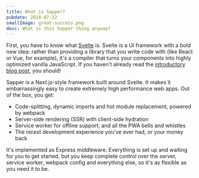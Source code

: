 ```yaml
---
title: What is Sapper?
pubdate: 2018-07-22
smallImage: great-success.png
desc: What is this Sapper thing anyway?
---
```


First, you have to know what [Svelte](https://svelte.technology) is. Svelte is a UI framework with a bold new idea: rather than providing a library that you write code with (like React or Vue, for example), it's a compiler that turns your components into highly optimized vanilla JavaScript. If you haven't already read the [introductory blog post](https://svelte.technology/blog/frameworks-without-the-framework), you should!

Sapper is a Next.js-style framework built around Svelte. It makes it embarrassingly easy to create extremely high performance web apps. Out of the box, you get:

* Code-splitting, dynamic imports and hot module replacement, powered by webpack
* Server-side rendering (SSR) with client-side hydration
* Service worker for offline support, and all the PWA bells and whistles
* The nicest development experience you've ever had, or your money back

It's implemented as Express middleware. Everything is set up and waiting for you to get started, but you keep complete control over the server, service worker, webpack config and everything else, so it's as flexible as you need it to be.
